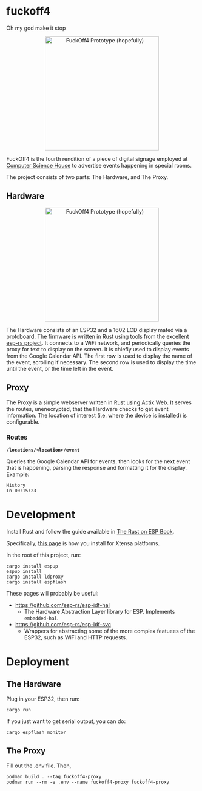 # fuckoff4
Oh my god make it stop

<p align="center">
  <img height="300px" src="https://github.com/WillNilges/fuckoff4/assets/42927786/d2b6d828-ceba-49d1-a27a-3e2e9aa53e85" alt="FuckOff4 Prototype (hopefully)">
</p>

FuckOff4 is the fourth rendition of a piece of digital signage employed
at [Computer Science House](https://csh.rit.edu) to advertise events happening in
special rooms.

The project consists of two parts: The Hardware, and The Proxy.

## Hardware

<p align="center">
  <img height="300px" src="https://github.com/WillNilges/fuckoff4/assets/42927786/7638e7aa-a8a2-4c88-be0f-557f66865085" alt="FuckOff4 Prototype (hopefully)">
</p>

The Hardware consists of an ESP32 and a 1602 LCD display mated via a protoboard.
The firmware is written in Rust using tools from the excellent [esp-rs project](https://github.com/esp-rs).
It connects to a WiFi network, and periodically queries the proxy for text to display on the screen. It
is chiefly used to display events from the Google Calendar API. The first row is used to display the name of
the event, scrolling if necessary. The second row is used to display the time until the event, or the time
left in the event.

## Proxy

The Proxy is a simple webserver written in Rust using Actix Web. It serves the routes, unenecrypted, that the
Hardware checks to get event information. The location of interest (i.e. where the device is installed) is
configurable.

### Routes

**`/locations/<location>/event`**

Queries the Google Calendar API for events, then looks for the next event that is happening, parsing the response
and formatting it for the display.
Example:
```
History
In 00:15:23
```

# Development

Install Rust and follow the guide available in [The Rust on ESP Book](https://esp-rs.github.io/book/installation/index.html).

Specifically, [this page](https://esp-rs.github.io/book/installation/riscv-and-xtensa.html) is how you install for Xtensa platforms.

In the root of this project, run:
```
cargo install espup
espup install
cargo install ldproxy
cargo install espflash
```

These pages will probably be useful:
- https://github.com/esp-rs/esp-idf-hal
    - The Hardware Abstraction Layer library for ESP. Implements `embedded-hal`.
- https://github.com/esp-rs/esp-idf-svc
    - Wrappers for abstracting some of the more complex featuees of the ESP32, such as WiFi and HTTP requests.
 
# Deployment

## The Hardware

Plug in your ESP32, then run:

```
cargo run
```

If you just want to get serial output, you can do:

```
cargo espflash monitor
```

## The Proxy

Fill out the .env file. Then,

```
podman build . --tag fuckoff4-proxy
podman run --rm -e .env --name fuckoff4-proxy fuckoff4-proxy
```
